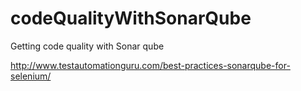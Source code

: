 # codeQualityWithSonarQube
Getting code quality with Sonar qube


http://www.testautomationguru.com/best-practices-sonarqube-for-selenium/
